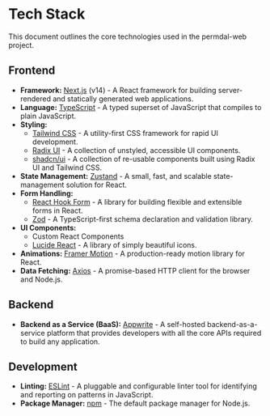 # Tech Stack

This document outlines the core technologies used in the permdal-web project.

## Frontend

*   **Framework:** [Next.js](https://nextjs.org/) (v14) - A React framework for building server-rendered and statically generated web applications.
*   **Language:** [TypeScript](https://www.typescriptlang.org/) - A typed superset of JavaScript that compiles to plain JavaScript.
*   **Styling:**
    *   [Tailwind CSS](https://tailwindcss.com/) - A utility-first CSS framework for rapid UI development.
    *   [Radix UI](https://www.radix-ui.com/) - A collection of unstyled, accessible UI components.
    *   [shadcn/ui](https://ui.shadcn.com/) - A collection of re-usable components built using Radix UI and Tailwind CSS.
*   **State Management:** [Zustand](https://zustand-demo.pmnd.rs/) - A small, fast, and scalable state-management solution for React.
*   **Form Handling:**
    *   [React Hook Form](https://react-hook-form.com/) - A library for building flexible and extensible forms in React.
    *   [Zod](https://zod.dev/) - A TypeScript-first schema declaration and validation library.
*   **UI Components:**
    *   Custom React Components
    *   [Lucide React](https://lucide.dev/) - A library of simply beautiful icons.
*   **Animations:** [Framer Motion](https://www.framer.com/motion/) - A production-ready motion library for React.
*   **Data Fetching:** [Axios](httpss://axios-http.com/) - A promise-based HTTP client for the browser and Node.js.

## Backend

*   **Backend as a Service (BaaS):** [Appwrite](https://appwrite.io/) - A self-hosted backend-as-a-service platform that provides developers with all the core APIs required to build any application.

## Development

*   **Linting:** [ESLint](https://eslint.org/) - A pluggable and configurable linter tool for identifying and reporting on patterns in JavaScript.
*   **Package Manager:** [npm](https://www.npmjs.com/) - The default package manager for Node.js.
